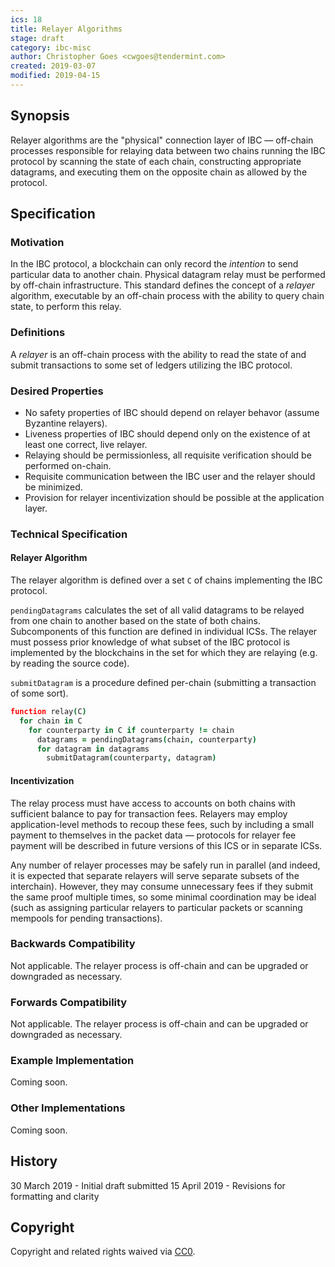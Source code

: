 ```yaml
---
ics: 18
title: Relayer Algorithms
stage: draft
category: ibc-misc
author: Christopher Goes <cwgoes@tendermint.com>
created: 2019-03-07
modified: 2019-04-15
---
```


## Synopsis

Relayer algorithms are the "physical" connection layer of IBC — off-chain processes responsible for relaying data between two chains running the IBC protocol by scanning the state of each chain, constructing appropriate datagrams, and executing them on the opposite chain as allowed by the protocol.

## Specification

### Motivation

In the IBC protocol, a blockchain can only record the *intention* to send particular data to another chain. Physical datagram relay must be performed by off-chain infrastructure. This standard defines the concept of a *relayer* algorithm, executable by an off-chain process with the ability to query chain state, to perform this relay.

### Definitions

A *relayer* is an off-chain process with the ability to read the state of and submit transactions to some set of ledgers utilizing the IBC protocol.

### Desired Properties

- No safety properties of IBC should depend on relayer behavor (assume Byzantine relayers).
- Liveness properties of IBC should depend only on the existence of at least one correct, live relayer.
- Relaying should be permissionless, all requisite verification should be performed on-chain.
- Requisite communication between the IBC user and the relayer should be minimized.
- Provision for relayer incentivization should be possible at the application layer.

### Technical Specification

#### Relayer Algorithm

The relayer algorithm is defined over a set `C` of chains implementing the IBC protocol.

`pendingDatagrams` calculates the set of all valid datagrams to be relayed from one chain to another based on the state of both chains. Subcomponents of this function are defined in individual ICSs. The relayer must possess prior knowledge of what subset of the IBC protocol is implemented by the blockchains in the set for which they are relaying (e.g. by reading the source code).

`submitDatagram` is a procedure defined per-chain (submitting a transaction of some sort).

```coffeescript
function relay(C)
  for chain in C
    for counterparty in C if counterparty != chain
      datagrams = pendingDatagrams(chain, counterparty)
      for datagram in datagrams
        submitDatagram(counterparty, datagram)
```

#### Incentivization

The relay process must have access to accounts on both chains with sufficient balance to pay for transaction fees. Relayers may employ application-level methods to recoup these fees, such by including a small payment to themselves in the packet data — protocols for relayer fee payment will be described in future versions of this ICS or in separate ICSs.

Any number of relayer processes may be safely run in parallel (and indeed, it is expected that separate relayers will serve separate subsets of the interchain). However, they may consume unnecessary fees if they submit the same proof multiple times, so some minimal coordination may be ideal (such as assigning particular relayers to particular packets or scanning mempools for pending transactions).

### Backwards Compatibility

Not applicable. The relayer process is off-chain and can be upgraded or downgraded as necessary.

### Forwards Compatibility

Not applicable. The relayer process is off-chain and can be upgraded or downgraded as necessary.

### Example Implementation

Coming soon.

### Other Implementations

Coming soon.

## History

30 March 2019 - Initial draft submitted
15 April 2019 - Revisions for formatting and clarity

## Copyright

Copyright and related rights waived via [CC0](https://creativecommons.org/publicdomain/zero/1.0/).
